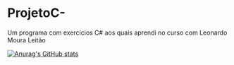 # ProjetoC-
Um programa com exercícios C# aos quais aprendi no curso com Leonardo Moura Leitão


[![Anurag's GitHub stats](https://github-readme-stats.vercel.app/api?username=all38)](https://github.com/anuraghazra/github-readme-stats)
